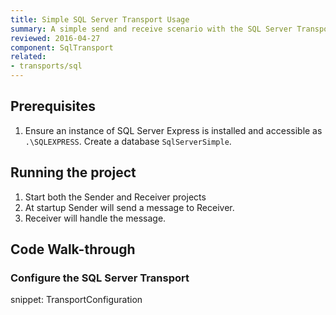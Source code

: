 ```yaml
---
title: Simple SQL Server Transport Usage
summary: A simple send and receive scenario with the SQL Server Transport.
reviewed: 2016-04-27
component: SqlTransport
related:
- transports/sql
---
```



## Prerequisites

 1. Ensure an instance of SQL Server Express is installed and accessible as `.\SQLEXPRESS`. Create a database `SqlServerSimple`.


## Running the project

 1. Start both the Sender and Receiver projects
 1. At startup Sender will send a message to Receiver.
 1. Receiver will handle the message.


## Code Walk-through


### Configure the SQL Server Transport

snippet: TransportConfiguration
